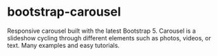 # bootstrap-carousel
Responsive carousel built with the latest Bootstrap 5. Carousel is a slideshow cycling through different elements such as photos, videos, or text. Many examples and easy tutorials.
